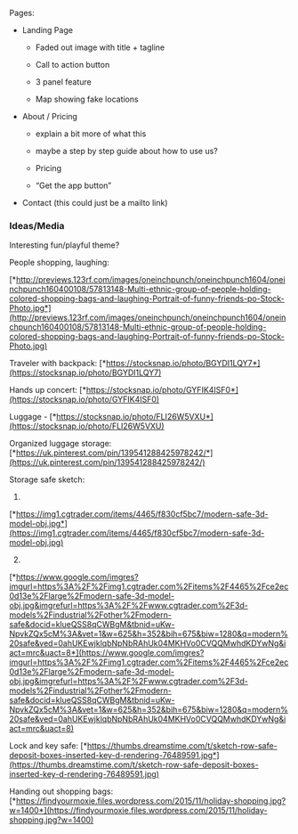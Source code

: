 Pages:

-   Landing Page

    -   Faded out image with title + tagline

    -   Call to action button

    -   3 panel feature

    -   Map showing fake locations

-   About / Pricing

    -   explain a bit more of what this

    -   maybe a step by step guide about how to use us?

    -   Pricing

    -   “Get the app button”

-   Contact (this could just be a mailto link)

### Ideas/Media

Interesting fun/playful theme?

People shopping, laughing:

[*http://previews.123rf.com/images/oneinchpunch/oneinchpunch1604/oneinchpunch160400108/57813148-Multi-ethnic-group-of-people-holding-colored-shopping-bags-and-laughing-Portrait-of-funny-friends-po-Stock-Photo.jpg*](http://previews.123rf.com/images/oneinchpunch/oneinchpunch1604/oneinchpunch160400108/57813148-Multi-ethnic-group-of-people-holding-colored-shopping-bags-and-laughing-Portrait-of-funny-friends-po-Stock-Photo.jpg)

Traveler with backpack:
[*https://stocksnap.io/photo/BGYDI1LQY7*](https://stocksnap.io/photo/BGYDI1LQY7)

Hands up concert:
[*https://stocksnap.io/photo/GYFIK4ISF0*](https://stocksnap.io/photo/GYFIK4ISF0)

Luggage -
[*https://stocksnap.io/photo/FLI26W5VXU*](https://stocksnap.io/photo/FLI26W5VXU)

Organized luggage storage:
[*https://uk.pinterest.com/pin/139541288425978242/*](https://uk.pinterest.com/pin/139541288425978242/)

Storage safe sketch:

1)
[*https://img1.cgtrader.com/items/4465/f830cf5bc7/modern-safe-3d-model-obj.jpg*](https://img1.cgtrader.com/items/4465/f830cf5bc7/modern-safe-3d-model-obj.jpg)

2)
[*https://www.google.com/imgres?imgurl=https%3A%2F%2Fimg1.cgtrader.com%2Fitems%2F4465%2Fce2ec0d13e%2Flarge%2Fmodern-safe-3d-model-obj.jpg&imgrefurl=https%3A%2F%2Fwww.cgtrader.com%2F3d-models%2Findustrial%2Fother%2Fmodern-safe&docid=klueQSS8qCWBgM&tbnid=uKw-NpvkZQx5cM%3A&vet=1&w=625&h=352&bih=675&biw=1280&q=modern%20safe&ved=0ahUKEwjklqbNpNbRAhUk04MKHVo0CVQQMwhdKDYwNg&iact=mrc&uact=8*](https://www.google.com/imgres?imgurl=https%3A%2F%2Fimg1.cgtrader.com%2Fitems%2F4465%2Fce2ec0d13e%2Flarge%2Fmodern-safe-3d-model-obj.jpg&imgrefurl=https%3A%2F%2Fwww.cgtrader.com%2F3d-models%2Findustrial%2Fother%2Fmodern-safe&docid=klueQSS8qCWBgM&tbnid=uKw-NpvkZQx5cM%3A&vet=1&w=625&h=352&bih=675&biw=1280&q=modern%20safe&ved=0ahUKEwjklqbNpNbRAhUk04MKHVo0CVQQMwhdKDYwNg&iact=mrc&uact=8)

Lock and key safe:
[*https://thumbs.dreamstime.com/t/sketch-row-safe-deposit-boxes-inserted-key-d-rendering-76489591.jpg*](https://thumbs.dreamstime.com/t/sketch-row-safe-deposit-boxes-inserted-key-d-rendering-76489591.jpg)

Handing out shopping bags:
[*https://findyourmoxie.files.wordpress.com/2015/11/holiday-shopping.jpg?w=1400*](https://findyourmoxie.files.wordpress.com/2015/11/holiday-shopping.jpg?w=1400)
